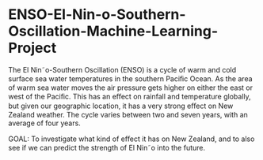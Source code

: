 # ENSO-El-Nin-o-Southern-Oscillation-Machine-Learning-Project
The El Nin˜o-Southern Oscillation (ENSO) is a cycle of warm and cold surface sea water temperatures in the southern Paciﬁc Ocean. As the area of warm sea water moves the air pressure gets higher on either the east or west of the Paciﬁc. This has an eﬀect on rainfall and temperature globally, but given our geographic location, it has a very strong eﬀect on New Zealand weather. The cycle varies between two and seven years, with an average of four years.

GOAL: To investigate what kind of eﬀect it has on New Zealand, and to also see if we can predict the strength of El Nin˜o into the future.
